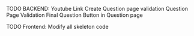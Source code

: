 TODO BACKEND:
Youtube Link Create Question page validation
Question Page Validation
Final Question Button in Question page

TODO Frontend:
Modify all skeleton code
